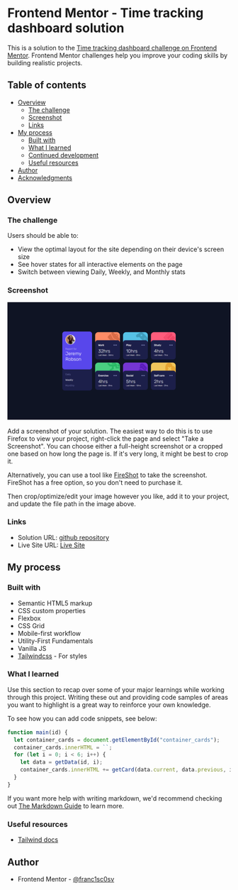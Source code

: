 # Frontend Mentor - Time tracking dashboard solution

This is a solution to the [Time tracking dashboard challenge on Frontend Mentor](https://www.frontendmentor.io/challenges/time-tracking-dashboard-UIQ7167Jw). Frontend Mentor challenges help you improve your coding skills by building realistic projects.

## Table of contents

- [Overview](#overview)
  - [The challenge](#the-challenge)
  - [Screenshot](#screenshot)
  - [Links](#links)
- [My process](#my-process)
  - [Built with](#built-with)
  - [What I learned](#what-i-learned)
  - [Continued development](#continued-development)
  - [Useful resources](#useful-resources)
- [Author](#author)
- [Acknowledgments](#acknowledgments)

## Overview

### The challenge

Users should be able to:

- View the optimal layout for the site depending on their device's screen size
- See hover states for all interactive elements on the page
- Switch between viewing Daily, Weekly, and Monthly stats

### Screenshot

![](./screenshot.png)

Add a screenshot of your solution. The easiest way to do this is to use Firefox to view your project, right-click the page and select "Take a Screenshot". You can choose either a full-height screenshot or a cropped one based on how long the page is. If it's very long, it might be best to crop it.

Alternatively, you can use a tool like [FireShot](https://getfireshot.com/) to take the screenshot. FireShot has a free option, so you don't need to purchase it.

Then crop/optimize/edit your image however you like, add it to your project, and update the file path in the image above.

### Links

- Solution URL: [github repository](https://github.com/franc1sc0sv/Time_tracking_dashboard.git)
- Live Site URL: [Live Site](https://franc1sc0sv.github.io/Time_tracking_dashboard/public/)

## My process

### Built with

- Semantic HTML5 markup
- CSS custom properties
- Flexbox
- CSS Grid
- Mobile-first workflow
- Utility-First Fundamentals
- Vanilla JS
- [Tailwindcss](https://tailwindcss.com/) - For styles

### What I learned

Use this section to recap over some of your major learnings while working through this project. Writing these out and providing code samples of areas you want to highlight is a great way to reinforce your own knowledge.

To see how you can add code snippets, see below:

```js
function main(id) {
  let container_cards = document.getElementById("container_cards");
  container_cards.innerHTML = ``;
  for (let i = 0; i < 6; i++) {
    let data = getData(id, i);
    container_cards.innerHTML += getCard(data.current, data.previous, id, i);
  }
}
```

If you want more help with writing markdown, we'd recommend checking out [The Markdown Guide](https://www.markdownguide.org/) to learn more.

### Useful resources

- [Tailwind docs](https://tailwindcss.com/docs/installation)

## Author

- Frontend Mentor - [@franc1sc0sv](https://www.frontendmentor.io/profile/franc1sc0sv)
